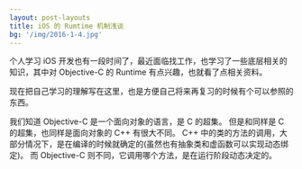 ```yaml
---
layout: post-layouts
title: iOS 的 Rumtime 机制浅谈
bg: '/img/2016-1-4.jpg'
---
```


个人学习 iOS 开发也有一段时间了，最近面临找工作，也学习了一些底层相关的知识，其中对 Objective-C 的 Runtime 有点兴趣，也就看了点相关资料。

现在把自己学习的理解写在这里，也是方便自己将来再复习的时候有个可以参照的东西。

我们知道 Objective-C 是一个面向对象的语言，是 C 的超集。 但是和同样是 C 的超集，也同样是面向对象的 C++ 有很大不同。
C++ 中的类的方法的调用，大部分情况下，是在编译的时候就确定的(虽然也有抽象类和虚函数可以实现动态绑定)。 而 Objective-C 则不同，它调用哪个方法，是在运行阶段动态决定的。
